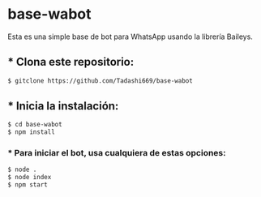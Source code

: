 # base-wabot
Esta es una simple base de bot para WhatsApp usando la librería Baileys.


## * Clona este repositorio:
```bash
$ gitclone https://github.com/Tadashi669/base-wabot
```

## * Inicia la instalación:
```bash
$ cd base-wabot
$ npm install
```

### * Para iniciar el bot, usa cualquiera de estas opciones:
```bash
$ node .
$ node index
$ npm start
```
